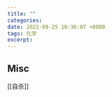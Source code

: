 ```yaml
---
title: ""
categories: 
date: 2022-09-25 10:36:07 +0800
tags: 化学
excerpt: 
---
```





## Misc

[[自杀]]




